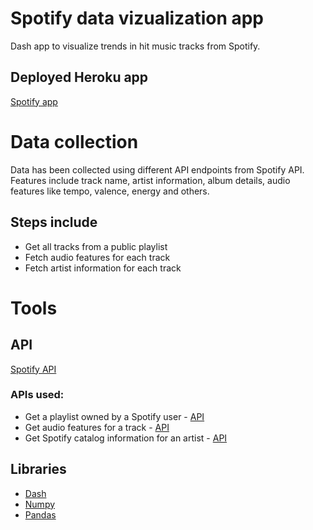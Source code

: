 # Spotify data vizualization app
Dash app to visualize trends in hit music tracks from Spotify.

## Deployed Heroku app
[Spotify app](https://spotify-dash-app.herokuapp.com/)

# Data collection
Data has been collected using different API endpoints from Spotify API. Features include track name, artist information, album details, audio features like tempo, valence, energy and others.

## Steps include
- Get all tracks from a public playlist
- Fetch audio features for each track
- Fetch artist information for each track

# Tools

## API
[Spotify API](https://developer.spotify.com/documentation/web-api/)

### APIs used:
- Get a playlist owned by a Spotify user - [API](https://developer.spotify.com/documentation/web-api/reference/playlists/get-playlist/)
- Get audio features for a track - [API](https://developer.spotify.com/documentation/web-api/reference/tracks/get-audio-features/)
- Get Spotify catalog information for an artist - [API](https://developer.spotify.com/documentation/web-api/reference/artists/get-artist/)

## Libraries
- [Dash](https://dash.plotly.com/)
- [Numpy](https://numpy.org/)
- [Pandas](https://pandas.pydata.org/)
